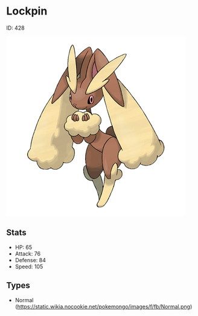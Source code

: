 # Lockpin


ID: 428

![](https://raw.githubusercontent.com/PokeAPI/sprites/master/sprites/pokemon/other/official-artwork/428.png "Lockpin")

## Stats


 - HP: 65
 - Attack: 76
 - Defense: 84
 - Speed: 105

## Types


 - Normal (https://static.wikia.nocookie.net/pokemongo/images/f/fb/Normal.png)
